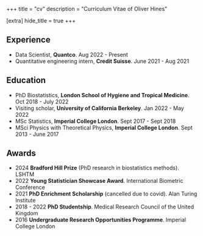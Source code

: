 +++
title = "cv"
description = "Curriculum Vitae of Oliver Hines"

[extra]
hide_title = true
+++

## Experience

- Data Scientist, **Quantco**. Aug 2022 - Present
- Quantitative engineering intern, **Credit Suisse**. June 2021 - Aug 2021

## Education

- PhD Biostatistics, **London School of Hygiene and Tropical Medicine**. Oct 2018 - July 2022
- Visiting scholar, **University of California Berkeley**. Jan 2022 - May 2022
- MSc Statistics, **Imperial College London**. Sept 2017 - Sept 2018
- MSci Physics with Theoretical Physics, **Imperial College London**. Sept 2013 - June 2017

## Awards

- 2024 **Bradford Hill Prize** (PhD research in biostatistics methods). LSHTM
- 2022 **Young Statistician Showcase Award**. International Biometric Conference
- 2021 **PhD Enrichment Scholarship** (cancelled due to covid). Alan Turing Institute
- 2018 - 2022 **PhD Studentship**. Medical Research Council of the United Kingdom
- 2016 **Undergraduate Research Opportunities Programme**. Imperial College London
